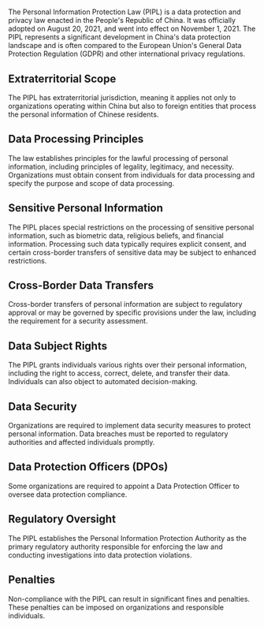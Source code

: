 # 
The Personal Information Protection Law (PIPL) is a data protection and privacy law enacted in the People's Republic of China. It was officially adopted on August 20, 2021, and went into effect on November 1, 2021. The PIPL represents a significant development in China's data protection landscape and is often compared to the European Union's General Data Protection Regulation (GDPR) and other international privacy regulations.

## Extraterritorial Scope
The PIPL has extraterritorial jurisdiction, meaning it applies not only to organizations operating within China but also to foreign entities that process the personal information of Chinese residents.
## Data Processing Principles
The law establishes principles for the lawful processing of personal information, including principles of legality, legitimacy, and necessity. Organizations must obtain consent from individuals for data processing and specify the purpose and scope of data processing.
## Sensitive Personal Information
The PIPL places special restrictions on the processing of sensitive personal information, such as biometric data, religious beliefs, and financial information. Processing such data typically requires explicit consent, and certain cross-border transfers of sensitive data may be subject to enhanced restrictions.
## Cross-Border Data Transfers
Cross-border transfers of personal information are subject to regulatory approval or may be governed by specific provisions under the law, including the requirement for a security assessment.
## Data Subject Rights
The PIPL grants individuals various rights over their personal information, including the right to access, correct, delete, and transfer their data. Individuals can also object to automated decision-making.
## Data Security
Organizations are required to implement data security measures to protect personal information. Data breaches must be reported to regulatory authorities and affected individuals promptly.
## Data Protection Officers (DPOs)
Some organizations are required to appoint a Data Protection Officer to oversee data protection compliance.
## Regulatory Oversight
The PIPL establishes the Personal Information Protection Authority as the primary regulatory authority responsible for enforcing the law and conducting investigations into data protection violations.
## Penalties
Non-compliance with the PIPL can result in significant fines and penalties. These penalties can be imposed on organizations and responsible individuals.
